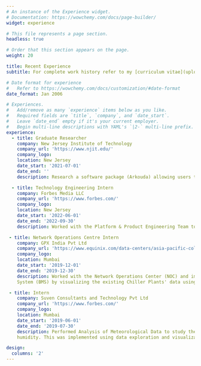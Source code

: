 ```yaml
---
# An instance of the Experience widget.
# Documentation: https://wowchemy.com/docs/page-builder/
widget: experience

# This file represents a page section.
headless: true

# Order that this section appears on the page.
weight: 20

title: Recent Experience
subtitle: For complete work history refer to my [curriculum vitae](uploads/cv.pdf).

# Date format for experience
#   Refer to https://wowchemy.com/docs/customization/#date-format
date_format: Jan 2006

# Experiences.
#   Add/remove as many `experience` items below as you like.
#   Required fields are `title`, `company`, and `date_start`.
#   Leave `date_end` empty if it's your current employer.
#   Begin multi-line descriptions with YAML's `|2-` multi-line prefix.
experience:
  - title: Graduate Researcher
    company: New Jersey Institute of Technology
    company_url: 'https://www.njit.edu/'
    company_logo:
    location: New Jersey
    date_start: '2021-07-01'
    date_end: ''
    description: Research a software package (Arkouda) allowing users to interactively issue massive parallel computations on distributed data using functions and syntax that mimic NumPy (the underlying computational library used in most Python data science workflows). Another objective of my work was to test how a user can experience Arkouda, do a performance comparison study and craft tutorials for Data Analytics using Arkouda.

  - title: Technology Engineering Intern
    company: Forbes Media LLC
    company_url: 'https://www.forbes.com/'
    company_logo:
    location: New Jersey
    date_start: '2022-06-01'
    date_end: '2022-09-30'
    description: Worked with the Platform & Product Engineering Team to improve the in-house Content Management System Bertie. Additionally, I collaborated with cross-functional teams using Jira and delivered well-documented work. I was also a part of developing the new Mobile Application for Forbes Daily Dozen, replacing the existing technology to drive more traffic.

 - title: Network Operations Centre Intern
    company: GPX India Pvt Ltd
    company_url: 'https://www.equinix.com/data-centers/asia-pacific-colocation/india-colocation/mumbai-data-centers/mb1'
    company_logo:
    location: Mumbai
    date_start: '2019-12-01'
    date_end: '2019-12-30'
    description: Worked with the Network Operations Center (NOC) and improved the workflow of Building Management
    System (BMS) by visualizing the existing Chiller Plants' data using Python

 - title: Intern
    company: Suven Consultants and Technology Pvt Ltd
    company_url: 'https://www.forbes.com/'
    company_logo:
    location: Mumbai
    date_start: '2019-06-01'
    date_end: '2019-07-30'
    description: Performed Analysis of Meteorological Data to study the Influence of Global Warming on temperature and
    humidity. This was implemented using data exploration and visualization tools in python. Carried out Market Basket Analysis incorporating Apriori algorithm by considering the important sale parameters. This analysis proves to be an aid in enhancing the sales performance of a supermarket

design:
  columns: '2'
---
```

